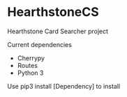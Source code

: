 # HearthstoneCS
Hearthstone Card Searcher project

Current dependencies 
* Cherrypy
* Routes
* Python 3

Use pip3 install [Dependency] to install
